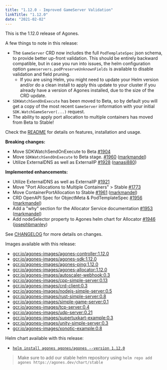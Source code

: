 ```yaml
---
title: "1.12.0 - Improved GameServer Validation"
linkTitle: "1.12.0"
date: "2021-02-02"
---
```


This is the 1.12.0 release of Agones.

A few things to note in this release:
- The `GameServer` CRD now includes the full `PodTemplateSpec` json schema, to provide better up-front validation.
  This should be entirely backward compatible, but in case you run into issues, the helm configuration option
  `gameservers.podPreserveUnknownFields` is available to disable validation and field pruning.
  - If you are using Helm, you might need to update your Helm version and/or do a clean install to apply this update to
    your cluster if you already have a version of Agones installed, due to the size of the CRD update.
- `SDKWatchSendOnExecute` has been moved to Beta, so by default you will get a copy of the most recent `GameServer`
  information with your initial `SDK.WatchGameServer(...)` request.
- The ability to apply port allocation to multiple containers has moved from Beta to Stable!

Check the <a href="https://github.com/googleforgames/agones/tree/release-1.12.0" data-proofer-ignore>README</a> for details on features, installation and usage.

**Breaking changes:**

- Move SDKWatchSendOnExecute to Beta [\#1904](https://github.com/googleforgames/agones/issues/1904)
- Move `SDKWatchSendOnExecute` to Beta stage. [\#1960](https://github.com/googleforgames/agones/pull/1960) ([markmandel](https://github.com/markmandel))
- Utilize ExternalDNS as well as ExternalIP [\#1928](https://github.com/googleforgames/agones/pull/1928) ([nanasi880](https://github.com/nanasi880))

**Implemented enhancements:**

- Utilize ExternalDNS as well as ExternalIP [\#1921](https://github.com/googleforgames/agones/issues/1921)
- Move "Port Allocations to Multiple Containers" \> Stable [\#1773](https://github.com/googleforgames/agones/issues/1773)
- Move ContainerPortAllocation to Stable [\#1961](https://github.com/googleforgames/agones/pull/1961) ([markmandel](https://github.com/markmandel))
- CRD OpenAPI Spec for ObjectMeta & PodTemplateSpec [\#1956](https://github.com/googleforgames/agones/pull/1956) ([markmandel](https://github.com/markmandel))
- Add a "why" section for the Allocator Service documentation [\#1953](https://github.com/googleforgames/agones/pull/1953) ([markmandel](https://github.com/markmandel))
- Add nodeSelector property to Agones helm chart for Allocator [\#1946](https://github.com/googleforgames/agones/pull/1946) ([josephbmanley](https://github.com/josephbmanley))

See <a href="https://github.com/googleforgames/agones/blob/release-1.12.0/CHANGELOG.md" data-proofer-ignore>CHANGELOG</a> for more details on changes.

Images available with this release:

- [gcr.io/agones-images/agones-controller:1.12.0](https://gcr.io/agones-images/agones-controller:1.12.0)
- [gcr.io/agones-images/agones-sdk:1.12.0](https://gcr.io/agones-images/agones-sdk:1.12.0)
- [gcr.io/agones-images/agones-ping:1.12.0](https://gcr.io/agones-images/agones-ping:1.12.0)
- [gcr.io/agones-images/agones-allocator:1.12.0](https://gcr.io/agones-images/agones-allocator:1.12.0)
- [gcr.io/agones-images/autoscaler-webhook:0.3](https://gcr.io/agones-images/autoscaler-webhook:0.3)
- [gcr.io/agones-images/cpp-simple-server:0.13](https://gcr.io/agones-images/cpp-simple-server:0.13)
- [gcr.io/agones-images/crd-client:0.3](https://gcr.io/agones-images/crd-client:0.3)
- [gcr.io/agones-images/nodejs-simple-server:0.5](https://gcr.io/agones-images/nodejs-simple-server:0.5)
- [gcr.io/agones-images/rust-simple-server:0.8](https://gcr.io/agones-images/rust-simple-server:0.8)
- [gcr.io/agones-images/simple-game-server:0.1](https://gcr.io/agones-images/simple-game-server:0.1)
- [gcr.io/agones-images/tcp-server:0.4](https://gcr.io/agones-images/tcp-server:0.4)
- [gcr.io/agones-images/udp-server:0.21](https://gcr.io/agones-images/udp-server:0.21)
- [gcr.io/agones-images/supertuxkart-example:0.3](https://gcr.io/agones-images/supertuxkart-example:0.3)
- [gcr.io/agones-images/unity-simple-server:0.3](https://gcr.io/agones-images/unity-simple-server:0.3)
- [gcr.io/agones-images/xonotic-example:0.8](https://gcr.io/agones-images/xonotic-example:0.8)

Helm chart available with this release:

- <a href="https://agones.dev/chart/stable/agones-1.12.0.tgz" data-proofer-ignore>
  <code>helm install agones agones/agones --version 1.12.0</code></a>

> Make sure to add our stable helm repository using `helm repo add agones https://agones.dev/chart/stable`